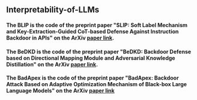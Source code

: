 ## Interpretability-of-LLMs

#### The BLIP is the code of the preprint paper "SLIP: Soft Label Mechanism and Key-Extraction-Guided CoT-based Defense Against Instruction Backdoor in APIs" on the ArXiv [paper link](https://arxiv.org/abs/2508.06153).
#### The BeDKD is the code of the preprint paper "BeDKD: Backdoor Defense based on Directional Mapping Module and Adversarial Knowledge Distillation" on the ArXiv [paper link](https://arxiv.org/abs/2508.01595).
#### The BadApex is the code of the preprint paper "BadApex: Backdoor Attack Based on Adaptive Optimization Mechanism of Black-box Large Language Models" on the ArXiv [paper link](https://arxiv.org/abs/2504.13775)
